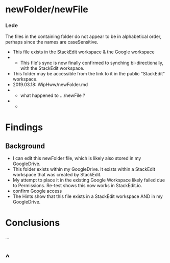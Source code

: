# newFolder/newFile

### Lede
The files in the containing folder do not appear to be in alphabetical order, perhaps since the names are caseSensitive.
* This file exists in the StackEdit workspace & the Google workspace
* * This file's sync is now finally confirmed to synching bi-directionally, with the StackEdit workspace.
* This folder may be accessible from the link to it in the public "StackEdit" workspace.
* 2019.03.18: WipHww/newFolder.md
* * what happened to .../newFile ?
* * 

# Findings

## Background

* I can edit this newFolder file, which is likely also stored in my GoogleDrive.
* This folder exists within my GoogleDrive.  It exists within a StackEdit workspace that was created by StackEdit.
* My attempt to place it in the existing Google Workspace likely failed due to Permissions.  Re-test shows this now works in StackEdit.io.
* confirm Google access
* The Hints show that this file exists in a StackEdit workspace AND in my GoogleDrive.

# Conclusions

...


# ^


<!--stackedit_data:
eyJoaXN0b3J5IjpbLTE1MzY2MDQ2LDc0MzMyMDQ0NiwxNDc1OT
ExMzU2LDY3MDMxNjY5OCwtMTAxODk2NzQyNiwtMTE2NjExODA0
MCwyNTQ3NjAzODAsLTU5MTMzMjk5NSw2NTEzNDY5OTAsOTQzND
YzNDE2LDQzOTMyNjYwMCwtMzQxOTMyOTY2LC0yNzY2MzI5NSwt
MjA2ODExNTEzNSwtMTU5MzY5MDAwNCwxNTczNDkzODcyXX0=
-->